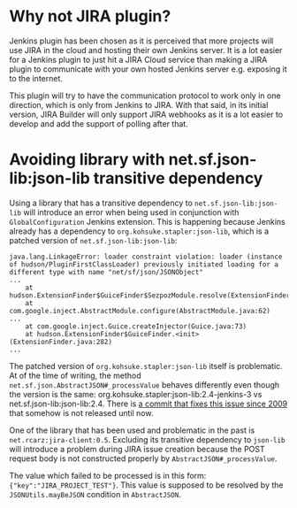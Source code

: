 # Why not JIRA plugin?

Jenkins plugin has been chosen as it is perceived that more projects will use JIRA in the cloud and
hosting their own Jenkins server. It is a lot easier for a Jenkins plugin to just hit a JIRA Cloud service
than making a JIRA plugin to communicate with your own hosted Jenkins server e.g. exposing it to the internet.

This plugin will try to have the communication protocol to work only in one direction, which is only from
 Jenkins to JIRA. With that said, in its initial version, JIRA Builder will only support JIRA webhooks as
 it is a lot easier to develop and add the support of polling after that.
 
# Avoiding library with net.sf.json-lib:json-lib transitive dependency

Using a library that has a transitive dependency to `net.sf.json-lib:json-lib` will introduce an error when being
used in conjunction with `GlobalConfiguration` Jenkins extension. This is happening because Jenkins already has a
dependency to `org.kohsuke.stapler:json-lib`, which is a patched version of `net.sf.json-lib:json-lib`:
 
```
java.lang.LinkageError: loader constraint violation: loader (instance of hudson/PluginFirstClassLoader) previously initiated loading for a different type with name "net/sf/json/JSONObject"
...
	at hudson.ExtensionFinder$GuiceFinder$SezpozModule.resolve(ExtensionFinder.java:484)
	at com.google.inject.AbstractModule.configure(AbstractModule.java:62)
...
	at com.google.inject.Guice.createInjector(Guice.java:73)
	at hudson.ExtensionFinder$GuiceFinder.<init>(ExtensionFinder.java:282)
...
```

The patched version of `org.kohsuke.stapler:json-lib` itself is problematic. At of the 
time of writing, the method
`net.sf.json.AbstractJSON#_processValue` behaves differently even though the version is the same:
org.kohsuke.stapler:json-lib:2.4-jenkins-3 vs net.sf.json-lib:json-lib:2.4. There is [a commit that
fixes this issue since 2009](https://github.com/jenkinsci/json-lib/commit/3115c86237981793e162a1d95917bf2d686a1705)
that somehow is not released until now.

One of the library that has been used and problematic in the past is `net.rcarz:jira-client:0.5`. Excluding its
transitive dependency to `json-lib` will introduce a problem during JIRA issue creation 
because the POST request body is not constructed properly by `AbstractJSON#_processValue`.
 
The value which failed to be processed is in this form: `{"key":"JIRA_PROJECT_TEST"}`. This value is supposed
to be resolved by the `JSONUtils.mayBeJSON` condition in `AbstractJSON`.

